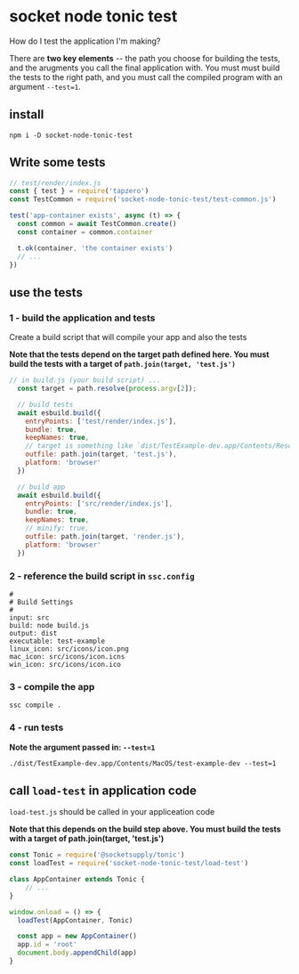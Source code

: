 # socket node tonic test

How do I test the application I'm making?

There are **two key elements** -- the path you choose for building the tests, and the arugments you call the final application with. You must must build the tests to the right path, and you must call the compiled program with an argument `--test=1`.

## install

```
npm i -D socket-node-tonic-test
```

## Write some tests

```js
// test/render/index.js
const { test } = require('tapzero')
const TestCommon = require('socket-node-tonic-test/test-common.js')

test('app-container exists', async (t) => {
  const common = await TestCommon.create()
  const container = common.container

  t.ok(container, 'the container exists')
  // ...
})
```

## use the tests

### 1 - build the application and tests
Create a build script that will compile your app and also the tests

**Note that the tests depend on the target path defined here. You must build the tests with a target of `path.join(target, 'test.js')`**

```js
// in build.js (your build script) ...
  const target = path.resolve(process.argv[2]);

  // build tests
  await esbuild.build({
    entryPoints: ['test/render/index.js'],
    bundle: true,
    keepNames: true,
    // target is something like `dist/TestExample-dev.app/Contents/Resources`
    outfile: path.join(target, 'test.js'),
    platform: 'browser'
  })

  // build app
  await esbuild.build({
    entryPoints: ['src/render/index.js'],
    bundle: true,
    keepNames: true,
    // minify: true,
    outfile: path.join(target, 'render.js'),
    platform: 'browser'
  })
```

### 2 - reference the build script in `ssc.config`
```
#
# Build Settings
#
input: src
build: node build.js
output: dist
executable: test-example
linux_icon: src/icons/icon.png
mac_icon: src/icons/icon.icns
win_icon: src/icons/icon.ico

```

### 3 - compile the app
```
ssc compile .
```

### 4 - run tests

**Note the argument passed in: `--test=1`**

```
./dist/TestExample-dev.app/Contents/MacOS/test-example-dev --test=1
```

## call `load-test` in application code
`load-test.js` should be called in your appliceation code

**Note that this depends on the build step above. You must build the tests with a target of path.join(target, 'test.js')**

```js
const Tonic = require('@socketsupply/tonic')
const loadTest = require('socket-node-tonic-test/load-test')

class AppContainer extends Tonic {
    // ...
}

window.onload = () => {
  loadTest(AppContainer, Tonic)

  const app = new AppContainer()
  app.id = 'root'
  document.body.appendChild(app)
}
```